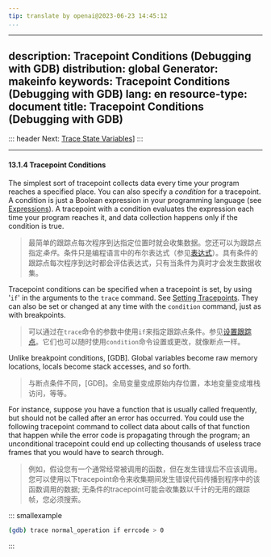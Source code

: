 ```yaml
---
tip: translate by openai@2023-06-23 14:45:12
...
```

---
description: Tracepoint Conditions (Debugging with GDB)
distribution: global
Generator: makeinfo
keywords: Tracepoint Conditions (Debugging with GDB)
lang: en
resource-type: document
title: Tracepoint Conditions (Debugging with GDB)
---
::: header
Next: [Trace State Variables](Trace-State-Variables.html#Trace-State-Variables)]
:::

---

#### 13.1.4 Tracepoint Conditions


The simplest sort of tracepoint collects data every time your program reaches a specified place. You can also specify a *condition* for a tracepoint. A condition is just a Boolean expression in your programming language (see [Expressions](Expressions.html#Expressions)). A tracepoint with a condition evaluates the expression each time your program reaches it, and data collection happens only if the condition is true.

> 最简单的跟踪点每次程序到达指定位置时就会收集数据。您还可以为跟踪点指定*条件*。条件只是编程语言中的布尔表达式（参见[表达式](Expressions.html#Expressions)）。具有条件的跟踪点每次程序到达时都会评估表达式，只有当条件为真时才会发生数据收集。


Tracepoint conditions can be specified when a tracepoint is set, by using '`if`' in the arguments to the `trace` command. See [Setting Tracepoints](Create-and-Delete-Tracepoints.html#Create-and-Delete-Tracepoints). They can also be set or changed at any time with the `condition` command, just as with breakpoints.

> 可以通过在`trace`命令的参数中使用`if`来指定跟踪点条件。参见[设置跟踪点](Create-and-Delete-Tracepoints.html#Create-and-Delete-Tracepoints)。它们也可以随时使用`condition`命令设置或更改，就像断点一样。


Unlike breakpoint conditions, [GDB]. Global variables become raw memory locations, locals become stack accesses, and so forth.

> 与断点条件不同，[GDB]。全局变量变成原始内存位置，本地变量变成堆栈访问，等等。


For instance, suppose you have a function that is usually called frequently, but should not be called after an error has occurred. You could use the following tracepoint command to collect data about calls of that function that happen while the error code is propagating through the program; an unconditional tracepoint could end up collecting thousands of useless trace frames that you would have to search through.

> 例如，假设您有一个通常经常被调用的函数，但在发生错误后不应该调用。您可以使用以下tracepoint命令来收集期间发生错误代码传播到程序中的该函数调用的数据; 无条件的tracepoint可能会收集数以千计的无用的跟踪帧，您必须搜索。

::: smallexample

```bash
(gdb) trace normal_operation if errcode > 0
```

:::
